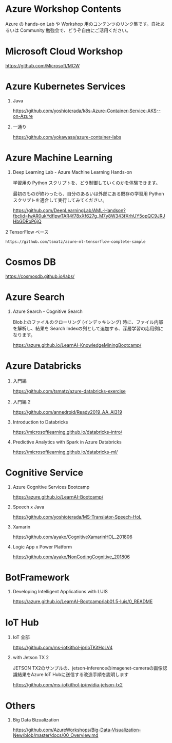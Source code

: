 # Azure Workshop Contents
Azure の hands-on Lab や Workshop 用のコンテンツのリンク集です。自社あるいは Community 勉強会で、どうぞ自由にご活用ください。

# Microsoft Cloud Workshop

https://github.com/Microsoft/MCW

# Azure Kubernetes Services 

1. Java

    https://github.com/yoshioterada/k8s-Azure-Container-Service-AKS--on-Azure

2. 一通り

    https://github.com/yokawasa/azure-container-labs

# Azure Machine Learning

1. Deep Learning Lab - Azure Machine Learning Hands-on

    学習用の Python スクリプトを、どう制御していくのかを体験できます。

    最初のものが終わったら、自分のあるいは外部にある既存の学習用 Python スクリプトを適合して実行してみてください。

    https://github.com/DeepLearningLab/AML-Handson?fbclid=IwAR0ukYdflpwTAR4f78xXf627g_M7y8W343fXrhUY5opQC9JRJHbGDRoP6jQ

2 TensorFlow ベース

    https://github.com/tsmatz/azure-ml-tensorflow-complete-sample


# Cosmos DB

https://cosmosdb.github.io/labs/

# Azure Search

1. Azure Search - Cognitive Search

    Blob上のファイルのクローリング (インデッキシング) 時に、ファイル内部を解析し、結果を Search Indexの列として追加する、深層学習の応用例になります。

    https://azure.github.io/LearnAI-KnowledgeMiningBootcamp/

# Azure Databricks

1. 入門編

    https://github.com/tsmatz/azure-databricks-exercise

2. 入門編 2

    https://github.com/annedroid/Ready2019_AA_AI319

3. Introduction to Databricks

    https://microsoftlearning.github.io/databricks-intro/

4. Predictive Analytics with Spark in Azure Databricks

    https://microsoftlearning.github.io/databricks-ml/

# Cognitive Service

1. Azure Cognitive Services Bootcamp

    https://azure.github.io/LearnAI-Bootcamp/

2. Speech x Java

    https://github.com/yoshioterada/MS-Translator-Speech-HoL

3. Xamarin

    https://github.com/ayako/CognitiveXamarinHOL_201806

4. Logic App x Power Platform

    https://github.com/ayako/NonCodingCognitive_201806

# BotFramework

1. Developing Intelligent Applications with LUIS

    https://azure.github.io/LearnAI-Bootcamp/lab01.5-luis/0_README

# IoT Hub

1. IoT 全部

    https://github.com/ms-iotkithol-jp/IoTKitHoLV4

2. with Jetson TX 2

    JETSON TX2のサンプルの、jetson-inferenceのimagenet-cameraの画像認識結果をAzure IoT Hubに送信する改造手順を説明します

    https://github.com/ms-iotkithol-jp/nvidia-jetson-tx2

# Others

1. Big Data Bizualization

    https://github.com/AzureWorkshops/Big-Data-Visualization-New/blob/master/docs/00_Overview.md